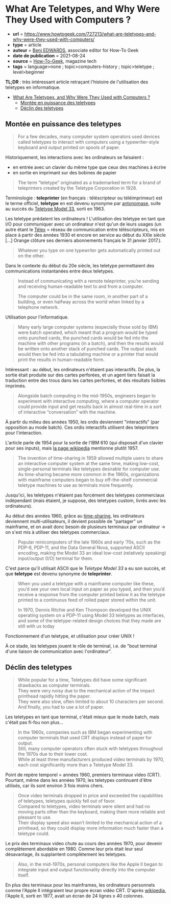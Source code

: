 # What Are Teletypes, and Why Were They Used with Computers ?

- **url** = https://www.howtogeek.com/727213/what-are-teletypes-and-why-were-they-used-with-computers/
- **type** = article
- **auteur** = [Benj EDWARDS](https://www.howtogeek.com/author/benjedwards/), associate editor for How-To Geek
- **date de publication** = 2021-08-24
- **source** = [How-To-Geek](https://www.howtogeek.com/), magazine tech
- **tags** = language>none ; topic>computers-history ; topic>teletype ; level>beginner

**TL;DR** : très intéressant article retraçant l'histoire de l'utilisation des teletypes en informatique.


* [What Are Teletypes, and Why Were They Used with Computers ?](#what-are-teletypes-and-why-were-they-used-with-computers-)
   * [Montée en puissance des teletypes](#montée-en-puissance-des-teletypes)
   * [Déclin des teletypes](#déclin-des-teletypes)

## Montée en puissance des teletypes

> For a few decades, many computer system operators used devices called teletypes to interact with computers using a typewriter-style keyboard and output printed on spools of paper.

Historiquement, les interactions avec les ordinateurs se faisaient :

- en entrée avec un clavier du même type que ceux des machines à écrire
- en sortie en imprimant sur des bobines de papier

> The term “teletype” originated as a trademarked term for a brand of teleprinters created by the Teletype Corporation in 1928.

Terminologie : **teleprinter** (en français : téléscripteur ou téléimprimeur) est le terme officiel, **teletype** en est devenu synonyme par [antonomase](https://fr.wikipedia.org/wiki/Antonomase), suite au succès du [Teletype Model 33](https://en.wikipedia.org/wiki/Teletype_Model_33), sorti en 1963.

Les teletype prédatent les ordinateurs ! L'utilisation des teletype en tant que I/O pour communiquer avec un ordinateur n'est qu'un de leurs usages (un autre étant le [Télex](https://fr.wikipedia.org/wiki/T%C3%A9lex) = réseau de communication entre téléscripteurs, mis en place à partir des années 1930 et encore en service au début du XXIe siècle [...] Orange clôture ses derniers abonnements français le 31 janvier 2017.).

> Whatever you type on one typewriter gets automatically printed out on the other.

Dans le contexte du début du 20e siècle, les teletype permettaient des communications instantanées entre deux teletypes.

> Instead of communicating with a remote teleprinter, you’re sending and receiving human-readable text to and from a computer.
> 
> The computer could be in the same room, in another part of a building, or even halfway across the world when linked by a telephone network.

Utilisation pour l'informatique.


> Many early large computer systems (especially those sold by IBM) were batch operated, which meant that a program would be typed onto punched cards, the punched cards would be fed into the machine with other programs (in a batch), and then the results would be written onto another stack of punched cards. The output stack would then be fed into a tabulating machine or a printer that would print the results in human-readable form.

Intéressant : au début, les ordinateurs n'étaient pas interactifs. De plus, la sortie était produite sur des cartes perforées, et un agent tiers faisait la traduction entre des trous dans les cartes perforées, et des résultats lisibles imprimés.

> Alongside batch computing in the mid-1950s, engineers began to experiment with interactive computing, where a computer operator could provide input and get results back in almost real-time in a sort of interactive “conversation” with the machine.

À partir du milieu des années 1950, les ordis deviennent "interactifs" (par opposition au mode batch). Ces ordis interactifs utilisent des teleprinters pour l'interaction.

L'article parle de 1954 pour la sortie de l'IBM 610 (qui disposait d'un clavier pour ses inputs), mais [la page wikipedia](https://en.wikipedia.org/wiki/IBM_610) mentionne plutôt 1957.

> The invention of time-sharing in 1959 allowed multiple users to share an interactive computer system at the same time, making low-cost, single-personal terminals like teletypes desirable for computer use. As time-sharing became more common in the 1960s, organizations with mainframe computers began to buy off-the-shelf commercial teletype machines to use as terminals more frequently.

Jusqu'ici, les teletypes n'étaient pas forcément des teletypes commerciaux indépendant (mais étaient, je suppose, des teletypes custom, livrés avec les ordinateurs).

Au début des années 1960, grâce au [time-sharing](https://web.stanford.edu/~learnest/nets/timesharing.htm), les ordinateurs deviennent multi-utilisateurs, il devient possible de "partager" un mainframe, et on avait donc besoin de plusieurs terminaux par ordinateur -> on s'est mis à utiliser des teletypes commerciaux.

> Popular minicomputers of the late 1960s and early ’70s, such as the PDP-8, PDP-11, and the Data General Nova, supported ASCII encoding, making the Model 33 an ideal low-cost (relatively speaking) input/output (I/O) terminal for them.

C'est parce qu'il utilisait ASCII que le *Teletype Model 33* a eu son succès, et que **teletype** est devenu synonyme de **teleprinter**.

> When you used a teletype with a mainframe computer like these, you’d see your own local input on paper as you typed, and then you’d receive a response from the computer printed below it as the teletype printed to a continuous feed of rolled paper stored within the unit.
>
> In 1970, Dennis Ritchie and Ken Thompson developed the UNIX operating system on a PDP-11 using Model 33 teletypes as interfaces, and some of the teletype-related design choices that they made are still with us today

Fonctionnement d'un teletype, et utilisation pour créer UNIX !

À ce stade, les teletypes jouent le rôle de terminal, i.e. de "bout terminal d'une liaison de communication avec l'ordinateur".

## Déclin des teletypes

> While popular for a time, Teletypes did have some significant drawbacks as computer terminals.\
> They were very noisy due to the mechanical action of the impact printhead rapidly hitting the paper.\
> They were also slow, often limited to about 10 characters per second.\
> And finally, you had to use a lot of paper.

Les teletypes en tant que terminal, c'était mieux que le mode batch, mais c'était pas fi-fou non plus...

> In the 1960s, companies such as IBM began experimenting with computer terminals that used CRT displays instead of paper for output.\
> Still, many computer operators often stuck with teletypes throughout the 1970s due to their lower cost.\
> While at least three manufacturers produced video terminals by 1970, each cost significantly more than a Teletype Model 33.

Point de repère temporel = années 1960, premiers terminaux video (CRT). Pourtant, même dans les années 1970, les teletypes continuent d'être utilisés, car ils sont environ 3 fois moins chers.

> Once video terminals dropped in price and exceeded the capabilities of teletypes, teletypes quickly fell out of favor.\
> Compared to teletypes, video terminals were silent and had no moving parts other than the keyboard, making them more reliable and pleasant to use.\
> Their display speed also wasn’t limited to the mechanical action of a printhead, so they could display more information much faster than a teletype could.

Le prix des terminaux video chute au cours des années 1970, pour devenir complètement abordable en 1980. Comme leur prix était leur seul désavantage, ils supplantent complètement les teletypes.

> Also, in the mid-1970s, personal computers like the Apple II began to integrate input and output functionality directly into the computer itself.

En plus des terminaux pour les mainframes, les ordinateurs personnels comme l'Apple II intégraient leur propre écran vidéo CRT. D'après [wikipedia](https://fr.wikipedia.org/wiki/Apple_II), l'Apple II, sorti en 1977, avait un écran de 24 lignes x 40 colonnes.
